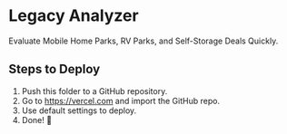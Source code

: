 # Legacy Analyzer

Evaluate Mobile Home Parks, RV Parks, and Self-Storage Deals Quickly.

## Steps to Deploy

1. Push this folder to a GitHub repository.
2. Go to https://vercel.com and import the GitHub repo.
3. Use default settings to deploy.
4. Done! 🎉
